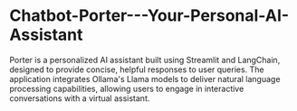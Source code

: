 # Chatbot-Porter---Your-Personal-AI-Assistant
Porter is a personalized AI assistant built using Streamlit and LangChain, designed to provide concise, helpful responses to user queries. The application integrates Ollama's Llama models to deliver natural language processing capabilities, allowing users to engage in interactive conversations with a virtual assistant.

